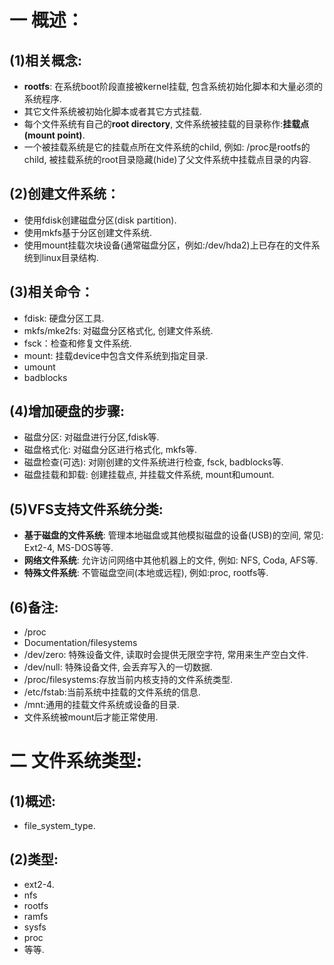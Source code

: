 # 一 概述：
## (1)相关概念:
- **rootfs**: 在系统boot阶段直接被kernel挂载, 包含系统初始化脚本和大量必须的系统程序.
- 其它文件系统被初始化脚本或者其它方式挂载.
- 每个文件系统有自己的**root directory**, 文件系统被挂载的目录称作:**挂载点(mount point)**.
- 一个被挂载系统是它的挂载点所在文件系统的child, 例如: /proc是rootfs的child, 被挂载系统的root目录隐藏(hide)了父文件系统中挂载点目录的内容.

## (2)创建文件系统：
- 使用fdisk创建磁盘分区(disk partition).
- 使用mkfs基于分区创建文件系统.
- 使用mount挂载次块设备(通常磁盘分区，例如:/dev/hda2)上已存在的文件系统到linux目录结构.

## (3)相关命令：
- fdisk: 硬盘分区工具.
- mkfs/mke2fs: 对磁盘分区格式化, 创建文件系统.
- fsck：检查和修复文件系统.
- mount: 挂载device中包含文件系统到指定目录.
- umount
- badblocks

## (4)增加硬盘的步骤:
- 磁盘分区: 对磁盘进行分区,fdisk等.
- 磁盘格式化: 对磁盘分区进行格式化, mkfs等.
- 磁盘检查(可选): 对刚创建的文件系统进行检查, fsck, badblocks等.
- 磁盘挂载和卸载: 创建挂载点, 并挂载文件系统, mount和umount.

## (5)VFS支持文件系统分类:
- **基于磁盘的文件系统**: 管理本地磁盘或其他模拟磁盘的设备(USB)的空间, 常见: Ext2-4, MS-DOS等等.
- **网络文件系统**: 允许访问网络中其他机器上的文件, 例如: NFS, Coda, AFS等.
- **特殊文件系统**: 不管磁盘空间(本地或远程), 例如:proc, rootfs等.

## (6)备注: 
- /proc
- Documentation/filesystems
- /dev/zero: 特殊设备文件, 读取时会提供无限空字符, 常用来生产空白文件.
- /dev/null: 特殊设备文件, 会丢弃写入的一切数据.
- /proc/filesystems:存放当前内核支持的文件系统类型.
- /etc/fstab:当前系统中挂载的文件系统的信息.
- /mnt:通用的挂载文件系统或设备的目录.
- 文件系统被mount后才能正常使用.

# 二 文件系统类型:
## (1)概述:
- file_system_type.

## (2)类型:
- ext2-4.
- nfs
- rootfs
- ramfs
- sysfs
- proc
- 等等.

